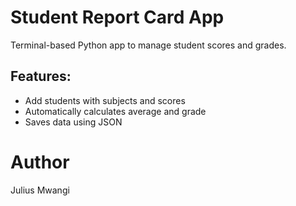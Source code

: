 # Student Report Card App

Terminal-based Python app to manage student scores and grades.

## Features:
- Add students with subjects and scores
- Automatically calculates average and grade
- Saves data using JSON

# Author
Julius Mwangi